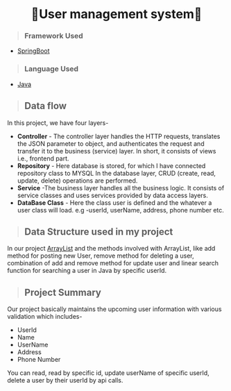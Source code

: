 <h1 align="center"> 👤User management system👤</h1>

>### Framework Used 
* [SpringBoot](javatpoint.com/spring-boot-tutorial)

>### Language Used
* [Java](https://www.java.com/en/download/help/whatis_java.html)
>## Data flow
In this project, we have four layers-
* **Controller** - The controller layer handles the HTTP requests, translates the JSON parameter to object, and authenticates the request and transfer it to the business (service) layer. In short, it consists of views i.e., frontend part.
* **Repository** - Here database is stored, for which I have connected repository class to MYSQL In the database layer, CRUD (create, read, update, delete) operations are performed.
* **Service** -The business layer handles all the business logic. It consists of service classes and uses services provided by data access layers.
* **DataBase Class** - Here the class user is defined and the whatever a user class will load. e.g -userId, userName, address, phone number etc.

>## Data Structure used in my project
In our project [ArrayList](https://www.geeksforgeeks.org/internal-working-of-arraylist-in-java/) and the methods involved with ArrayList, like add method for posting new User, remove method for deleting a user, combination of add and remove method for update user and linear search function for searching a user in Java by specific userId.
>## Project Summary
Our project basically maintains the upcoming user information with various validation which includes- 
* UserId
* Name
* UserName
* Address
* Phone Number

You can read, read by specific id, update userName of specific userId, delete a user by their userId by api calls.
